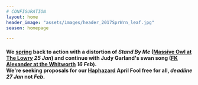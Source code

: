 ```yaml
---
# CONFIGURATION
layout: home
header_image: "assets/images/header_2017SprWrn_leaf.jpg"
season: homepage

---
```

#### We [spring](/current/2017-spring) back to action with a distortion of *Stand By Me* ([Massive Owl at The Lowry](/current/2017-spring/massiveowl) *25 Jan*) and continue with Judy Garland's swan song ([FK Alexander at the Whitworth](/current/2017-spring/alexander) *16 Feb*).<br>We're seeking proposals for our [Haphazard](/hab/haphazard) April Fool free for all, *deadline 27 Jan* not *Feb*.
